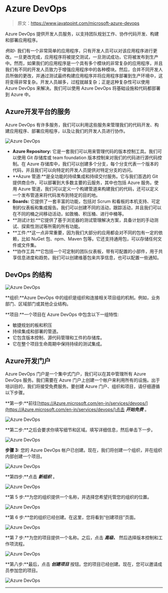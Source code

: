 # Azure DevOps

> 原文：<https://www.javatpoint.com/microsoft-azure-devops>

Azure DevOps 提供开发人员服务，以支持团队规划工作、协作代码开发、构建和部署应用程序。

*例如-* 我们有一个非常简单的应用程序，只有开发人员可以对该应用程序进行更改。一旦更改完成，应用程序将被提交测试，一旦测试成功，它将被发布到生产中。然而，如果我们的应用程序是一个具有多个模块的非常复杂的应用程序，并且我们有不同的开发人员致力于增强应用程序中的各种模块。然后，合并不同开发人员所做的更改，并通过测试最终构建应用程序并将应用程序部署到生产环境中，这将变得非常复杂。开发人员越多，过程就越复杂；正是这种复杂性可以使用 Azure DevOps 来解决。我们可以使用 Azure DevOps 将基础设施和代码都部署到 Azure 中。

## Azure开发平台的服务

Azure DevOps 有许多服务，我们可以利用这些服务来管理我们的代码开发、构建应用程序、部署应用程序，以及让我们的开发人员进行协作。

![Azure DevOps](img/42083d66222c882ff3277e28f19479f6.png)

*   **Azure Repository:** 它是一套我们可以用来管理代码的版本控制工具。我们可以使用 Git 存储库或 team foundation 版本控制来对我们的代码进行源代码控制。在 Azure 存储库中，我们可以创建多个分支，每个分支代表一个版本的代码，并且我们可以向特定的开发人员提供对特定分支的访问。
*   **Azure 管道:**是全功能的持续集成和持续交付服务。它与我们首选的 Git 提供商合作，可以部署到大多数主要的云服务，其中也包括 Azure 服务。使用 Azure 管道，我们可以定义一个构建管道来构建我们的代码，还可以定义一个发布管道来将代码发布到特定的目的地。
*   **Boards:** 它提供了一套丰富的功能，包括对 Scrum 和看板的本机支持、可定制的仪表板和集成报告。我们可以创建不同的活动，跟踪活动，并且我们可以在不同的桶之间移动活动，如敦桶、积压桶、进行中桶等。
*   **测试计划:**它提供了基于浏览器的测试管理解决方案，具备计划的手动测试、探索性测试等所需的所有功能。
*   **工件:**这一点非常重要，因为我们大部分的应用都会对不同的包有一定的依赖，比如 NuGet 包、npm、Maven 包等。它还支持通用包，可以存储任何文件或文件集。
*   **协作工具:**它包括一个可定制的团队仪表板，带有可配置的小部件，用于共享信息进度和趋势。我们可以创建维基包来共享信息，也可以配置一些通知。

## DevOps 的结构

![Azure DevOps](img/aec2579ede87c24f19b83cd6fdbb515b.png)

**组织:**Azure DevOps 中的组织是组织和连接相关项目组的机制。例如，业务部门、区域部门或其他企业结构。

**项目:**一个项目在 Azure DevOps 中包含以下一组特性:

*   敏捷规划的板和积压
*   持续集成和部署的管道。
*   它包含版本控制、源代码管理和工件的存储库。
*   它在整个项目生命周期中保持持续的测试集成。

## Azure开发门户

Azure DevOps 门户是一个集中式门户，我们可以在其中管理所有 Azure DevOps 服务。我们需要在 Azure 门户上创建一个帐户来利用所有的设施。出于培训目的，我们将接受免费服务。要创建 Azure 门户、组织和项目，请仔细遵循以下步骤。

**第一步:**前往[https://Azure.microsoft.com/en-in/services/devops/](https://Azure.microsoft.com/en-in/services/devops/)点击 ***开始免费*** 。

![Azure DevOps](img/944424ed2455d01be054f4d269649335.png)

**第二步:**之后会要求你填写细节和区域。填写详细信息，然后单击下一步。

![Azure DevOps](img/f0d28398a5243ae5e017130db86daa52.png)

**步骤 3:** 您的 Azure DevOps 帐户已创建。现在，我们将创建一个组织，并在组织内部创建一个项目。

![Azure DevOps](img/390af972cd35e4808fe2eecdaf825c90.png)

**第四步:**点击 ***新组织*** 。

![Azure DevOps](img/453064abc42263596076ccbc518dba53.png)

**第 5 步:**为您的组织提供一个名称，并选择您希望托管您的组织的位置。

![Azure DevOps](img/52a8ce798cae1e61c95446b4005fa52a.png)

**第 6 步:**您的组织已经创建。在这里，您将看到“创建项目”页面。

![Azure DevOps](img/a274f850c28db3372000b6845d9e4d65.png)

**第 7 步:**为您的项目提供一个名称。之后，点击 ***高级、*** 然后选择版本控制和工作项流程。

![Azure DevOps](img/934fbbf4a2ba597f9941cc277c549b2f.png)

**第八步:**最后，点击 ***创建项目*** 按钮。您的项目已经创建。现在，您可以邀请成员参加您的项目。

![Azure DevOps](img/a4ed1920b5185dbb86ebb474f6d2056a.png)

* * *